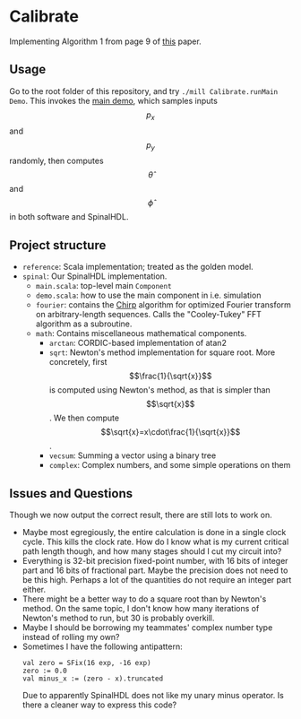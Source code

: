 # Calibrate

Implementing Algorithm 1 from page 9 of [this](https://arxiv.org/pdf/2407.01583) paper.

## Usage

Go to the root folder of this repository, and try `./mill Calibrate.runMain Demo`.
This invokes the [main demo](./src/spinal/demo.scala), which samples inputs $$p_x$$ and $$p_y$$ randomly,
then computes $$\hat{\theta}$$ and $$\hat{\phi}$$ in both software and SpinalHDL.

## Project structure

* `reference`: Scala implementation; treated as the golden model.
* `spinal`: Our SpinalHDL implementation.
  * `main.scala`: top-level main `Component`
  * `demo.scala`: how to use the main component in i.e. simulation
  * `fourier`: contains the [Chirp](https://ieeexplore.ieee.org/abstract/document/1162034) algorithm for optimized Fourier transform on arbitrary-length sequences.
    Calls the "Cooley-Tukey" FFT algorithm as a subroutine.
  * `math`: Contains miscellaneous mathematical components.
    * `arctan`: CORDIC-based implementation of atan2
    * `sqrt`: Newton's method implementation for square root.
      More concretely, first $$\frac{1}{\sqrt{x}}$$ is computed using Newton's method, as that is simpler than $$\sqrt{x}$$.
      We then compute $$\sqrt{x}=x\cdot\frac{1}{\sqrt{x}}$$.
    * `vecsum`: Summing a vector using a binary tree
    * `complex`: Complex numbers, and some simple operations on them

## Issues and Questions

Though we now output the correct result, there are still lots to work on.
* Maybe most egregiously, the entire calculation is done in a single clock cycle.
  This kills the clock rate.
  How do I know what is my current critical path length though, and how many stages should I cut my circuit into?
* Everything is 32-bit precision fixed-point number, with 16 bits of integer part and 16 bits of fractional part.
  Maybe the precision does not need to be this high.
  Perhaps a lot of the quantities do not require an integer part either.
* There might be a better way to do a square root than by Newton's method.
  On the same topic, I don't know how many iterations of Newton's method to run, but 30 is probably overkill.
* Maybe I should be borrowing my teammates' complex number type instead of rolling my own?
* Sometimes I have the following antipattern:
  ```
  val zero = SFix(16 exp, -16 exp)
  zero := 0.0
  val minus_x := (zero - x).truncated
  ```
  Due to apparently SpinalHDL does not like my unary minus operator.
  Is there a cleaner way to express this code?
